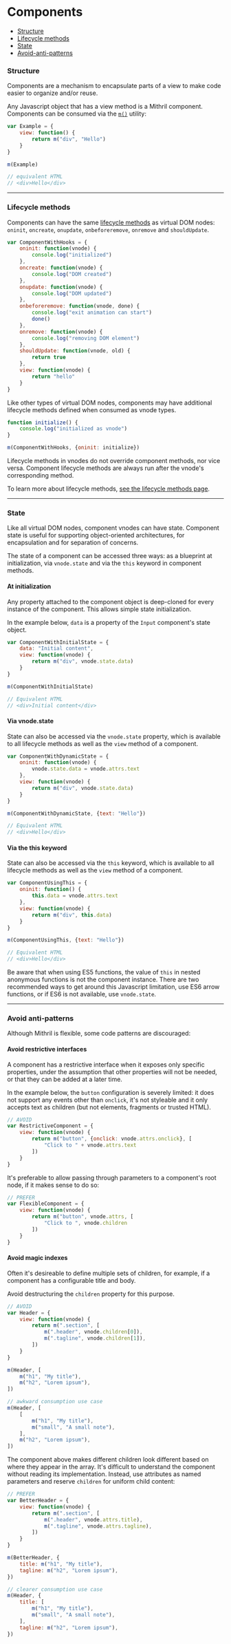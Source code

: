 # Components

- [Structure](#structure)
- [Lifecycle methods](#lifecycle-methods)
- [State](#state)
- [Avoid-anti-patterns](#avoid-anti-patterns)

### Structure

Components are a mechanism to encapsulate parts of a view to make code easier to organize and/or reuse.

Any Javascript object that has a view method is a Mithril component. Components can be consumed via the [`m()`](hyperscript.md) utility:

```javascript
var Example = {
	view: function() {
		return m("div", "Hello")
	}
}

m(Example)

// equivalent HTML
// <div>Hello</div>
```

---

### Lifecycle methods

Components can have the same [lifecycle methods](lifecycle-methods.md) as virtual DOM nodes: `oninit`, `oncreate`, `onupdate`, `onbeforeremove`, `onremove` and `shouldUpdate`.

```javascript
var ComponentWithHooks = {
	oninit: function(vnode) {
		console.log("initialized")
	},
	oncreate: function(vnode) {
		console.log("DOM created")
	},
	onupdate: function(vnode) {
		console.log("DOM updated")
	},
	onbeforeremove: function(vnode, done) {
		console.log("exit animation can start")
		done()
	},
	onremove: function(vnode) {
		console.log("removing DOM element")
	},
	shouldUpdate: function(vnode, old) {
		return true
	},
	view: function(vnode) {
		return "hello"
	}
}
```

Like other types of virtual DOM nodes, components may have additional lifecycle methods defined when consumed as vnode types.

```javascript
function initialize() {
	console.log("initialized as vnode")
}

m(ComponentWithHooks, {oninit: initialize})
```

Lifecycle methods in vnodes do not override component methods, nor vice versa. Component lifecycle methods are always run after the vnode's corresponding method.

To learn more about lifecycle methods, [see the lifecycle methods page](lifecycle-methods.md).

---

### State

Like all virtual DOM nodes, component vnodes can have state. Component state is useful for supporting object-oriented architectures, for encapsulation and for separation of concerns.

The state of a component can be accessed three ways: as a blueprint at initialization, via `vnode.state` and via the `this` keyword in component methods.

#### At initialization

Any property attached to the component object is deep-cloned for every instance of the component. This allows simple state initialization.

In the example below, `data` is a property of the `Input` component's state object.

```javascript
var ComponentWithInitialState = {
	data: "Initial content",
	view: function(vnode) {
		return m("div", vnode.state.data)
	}
}

m(ComponentWithInitialState)

// Equivalent HTML
// <div>Initial content</div>
```

#### Via vnode.state

State can also be accessed via the `vnode.state` property, which is available to all lifecycle methods as well as the `view` method of a component.

```javascript
var ComponentWithDynamicState = {
	oninit: function(vnode) {
		vnode.state.data = vnode.attrs.text
	},
	view: function(vnode) {
		return m("div", vnode.state.data)
	}
}

m(ComponentWithDynamicState, {text: "Hello"})

// Equivalent HTML
// <div>Hello</div>
```

#### Via the this keyword

State can also be accessed via the `this` keyword, which is available to all lifecycle methods as well as the `view` method of a component.

```javascript
var ComponentUsingThis = {
	oninit: function() {
		this.data = vnode.attrs.text
	},
	view: function(vnode) {
		return m("div", this.data)
	}
}

m(ComponentUsingThis, {text: "Hello"})

// Equivalent HTML
// <div>Hello</div>
```

Be aware that when using ES5 functions, the value of `this` in nested anonymous functions is not the component instance. There are two recommended ways to get around this Javascript limitation, use ES6 arrow functions, or if ES6 is not available, use `vnode.state`.

---

### Avoid anti-patterns

Although Mithril is flexible, some code patterns are discouraged:

#### Avoid restrictive interfaces

A component has a restrictive interface when it exposes only specific properties, under the assumption that other properties will not be needed, or that they can be added at a later time.

In the example below, the `button` configuration is severely limited: it does not support any events other than `onclick`, it's not styleable and it only accepts text as children (but not elements, fragments or trusted HTML).

```javascript
// AVOID
var RestrictiveComponent = {
	view: function(vnode) {
		return m("button", {onclick: vnode.attrs.onclick}, [
			"Click to " + vnode.attrs.text
		])
	}
}
```

It's preferable to allow passing through parameters to a component's root node, if it makes sense to do so:

```javascript
// PREFER
var FlexibleComponent = {
	view: function(vnode) {
		return m("button", vnode.attrs, [
			"Click to ", vnode.children
		])
	}
}
```

#### Avoid magic indexes

Often it's desireable to define multiple sets of children, for example, if a component has a configurable title and body.

Avoid destructuring the `children` property for this purpose.

```javascript
// AVOID
var Header = {
	view: function(vnode) {
		return m(".section", [
			m(".header", vnode.children[0]),
			m(".tagline", vnode.children[1]),
		])
	}
}

m(Header, [
	m("h1", "My title"),
	m("h2", "Lorem ipsum"),
])

// awkward consumption use case
m(Header, [
	[
		m("h1", "My title"),
		m("small", "A small note"),
	],
	m("h2", "Lorem ipsum"),
])
```

The component above makes different children look different based on where they appear in the array. It's difficult to understand the component without reading its implementation. Instead, use attributes as named parameters and reserve `children` for uniform child content:

```javascript
// PREFER
var BetterHeader = {
	view: function(vnode) {
		return m(".section", [
			m(".header", vnode.attrs.title),
			m(".tagline", vnode.attrs.tagline),
		])
	}
}

m(BetterHeader, {
	title: m("h1", "My title"),
	tagline: m("h2", "Lorem ipsum"),
})

// clearer consumption use case
m(Header, {
	title: [
		m("h1", "My title"),
		m("small", "A small note"),
	],
	tagline: m("h2", "Lorem ipsum"),
})
```

